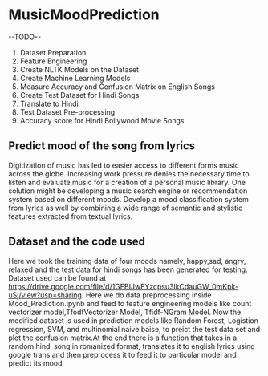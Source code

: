# MusicMoodPrediction
--TODO-- 
1. Dataset Preparation
2. Feature Engineering
3. Create NLTK Models on the Dataset
4. Create Machine Learning Models
5. Measure Accuracy and Confusion Matrix on English Songs
6. Create Test Dataset for Hindi Songs
7. Translate to Hindi
8. Test Dataset Pre-processing
9. Accuracy score for Hindi Bollywood Movie Songs

## Predict mood of the song from lyrics
Digitization of music has led to easier access to different forms music across the globe. Increasing work pressure denies the necessary time to listen and evaluate music for a creation of a personal music library. One solution might be developing a music search engine or recommendation system based on different moods. Develop a mood classification system from lyrics as well by combining a wide range of semantic and stylistic features extracted from textual lyrics.

## Dataset and the code used
Here we took the training data of four moods namely, happy,sad, angry, relaxed and the test data for hindi songs has been generated for testing. Dataset used can be found at https://drive.google.com/file/d/1GFBIJwFYzcpsu3lkCdauGW_0mKpk-uSj/view?usp=sharing.
Here we do data preprocessing inside Mood_Prediction.ipynb and feed to feature engineering models like count vectorizer model,TfodfVectorizer Model, Tfidf-NGram Model. Now the modified dataset is used in prediction models like Random Forest, Logistion regression, SVM, and multinomial naive baise, to preict the test data set and plot the confusion matrix.At the end there is a function that takes in a random hindi song in romanized format, translates it to english lyrics using google trans and then preprocess it to feed it to particular model and predict its mood.

